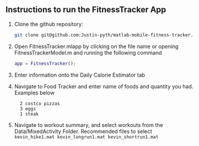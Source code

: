 ## Instructions to run the FitnessTracker App

1. Clone the github repository:
    ```bash
    git clone git@github.com:Justin-pyth/matlab-mobile-fitness-tracker.git
    ```

2. Open FitnessTracker.mlapp
    by clicking on the file name 
    or 
    opening FitnessTrackerModel.m and running the following command
    ```matlab
    app = FitnessTracker();
    ```

3. Enter information onto the Daily Calorie Estimator tab

4. Navigate to Food Tracker and enter name of foods and quantity you had. Examples below
      ```
        2 costco pizzas
        3 eggs
        1 steak
      ```

5. Navigate to workout summary, and select workouts from the Data/MixedActivity Folder.
       Recommended files to select
        ```
        kevin_hike1.mat
        kevin_longrun1.mat
        kevin_shortrun1.mat
       ```


